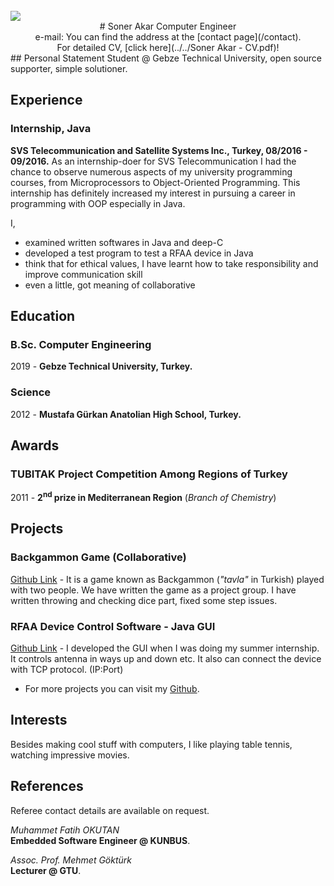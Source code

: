 <!--
---
layout: page
title:  "About"
---
-->
<br>


<div style="text-align: left"><img class="img-circle" src ="../../img.jpg"  /></div>


<div style="text-align: center">
# Soner Akar
Computer Engineer<br>
e-mail: You can find the address at the [contact page](/contact).<br>
For detailed CV, [click here](../../Soner Akar - CV.pdf)!
</div>
## Personal Statement
Student @ Gebze Technical University, open source supporter, simple solutioner.


## Experience

### Internship, Java
**SVS Telecommunication and Satellite Systems Inc., Turkey, 08/2016 - 09/2016.** As an internship-doer for SVS Telecommunication I had the chance to observe numerous aspects of my university programming courses, from Microprocessors to Object-Oriented Programming. This internship has definitely increased my interest in pursuing a career in programming with OOP especially in Java.

I,

* examined written softwares in Java and deep-C
* developed a test program to test a RFAA device in Java
* think that for ethical values, I have learnt how to take responsibility and improve communication skill
* even a little, got meaning of collaborative

## Education

### B.Sc. Computer Engineering
2019 - **Gebze Technical University, Turkey.**

### Science
2012 - **Mustafa Gürkan Anatolian High School, Turkey.**

## Awards

### TUBITAK Project Competition Among Regions of Turkey

2011  -  **2<sup>nd</sup> prize in Mediterranean Region**
(*Branch of Chemistry*)

## Projects

### Backgammon Game  (Collaborative)

[Github Link](https://git.io/vMJms) - It is a game known as Backgammon (*"tavla"* in Turkish) played with two people. We have written the game as a project group. I have written throwing and checking dice part, fixed some step issues.

### RFAA Device Control Software - Java GUI

[Github Link](https://github.com/akrsnr/RFAA-Software) - I developed the GUI when I was doing my summer internship. It controls antenna in ways up and down etc. It also can connect the device with TCP protocol. (IP:Port)

* For more projects you can visit my [Github](http://github.com/akrsnr).


## Interests
Besides making cool stuff with computers, I like playing table tennis, watching impressive movies.


## References
Referee contact details are available on request.

*Muhammet Fatih OKUTAN*<br>
**Embedded Software Engineer @ KUNBUS**.

*Assoc. Prof. Mehmet Göktürk*<br>
**Lecturer @ GTU**.
